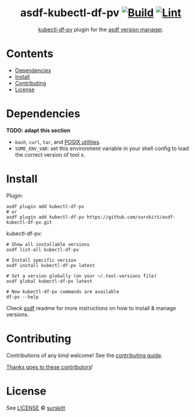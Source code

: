 <div align="center">

# asdf-kubectl-df-pv [![Build](https://github.com/surskitt/asdf-kubectl-df-pv/actions/workflows/build.yml/badge.svg)](https://github.com/surskitt/asdf-kubectl-df-pv/actions/workflows/build.yml) [![Lint](https://github.com/surskitt/asdf-kubectl-df-pv/actions/workflows/lint.yml/badge.svg)](https://github.com/surskitt/asdf-kubectl-df-pv/actions/workflows/lint.yml)

[kubectl-df-pv](https://github.com/yashbhutwala/kubectl-df-pv) plugin for the [asdf version manager](https://asdf-vm.com).

</div>

# Contents

- [Dependencies](#dependencies)
- [Install](#install)
- [Contributing](#contributing)
- [License](#license)

# Dependencies

**TODO: adapt this section**

- `bash`, `curl`, `tar`, and [POSIX utilities](https://pubs.opengroup.org/onlinepubs/9699919799/idx/utilities.html).
- `SOME_ENV_VAR`: set this environment variable in your shell config to load the correct version of tool x.

# Install

Plugin:

```shell
asdf plugin add kubectl-df-pv
# or
asdf plugin add kubectl-df-pv https://github.com/surskitt/asdf-kubectl-df-pv.git
```

kubectl-df-pv:

```shell
# Show all installable versions
asdf list-all kubectl-df-pv

# Install specific version
asdf install kubectl-df-pv latest

# Set a version globally (on your ~/.tool-versions file)
asdf global kubectl-df-pv latest

# Now kubectl-df-pv commands are available
df-pv --help
```

Check [asdf](https://github.com/asdf-vm/asdf) readme for more instructions on how to
install & manage versions.

# Contributing

Contributions of any kind welcome! See the [contributing guide](contributing.md).

[Thanks goes to these contributors](https://github.com/surskitt/asdf-kubectl-df-pv/graphs/contributors)!

# License

See [LICENSE](LICENSE) © [surskitt](https://github.com/surskitt/)
